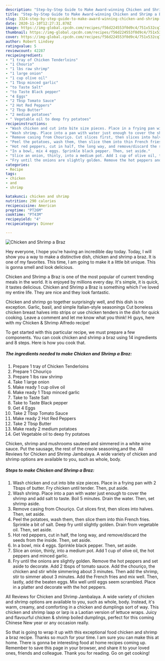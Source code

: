 ```yaml
---
description: "Step-by-Step Guide to Make Award-winning Chicken and Shrimp a Braz"
title: "Step-by-Step Guide to Make Award-winning Chicken and Shrimp a Braz"
slug: 3324-step-by-step-guide-to-make-award-winning-chicken-and-shrimp-a-braz
date: 2020-11-10T12:27:31.870Z
image: https://img-global.cpcdn.com/recipes/f56d224553f0d9c4/751x532cq70/chicken-and-shrimp-a-braz-recipe-main-photo.jpg
thumbnail: https://img-global.cpcdn.com/recipes/f56d224553f0d9c4/751x532cq70/chicken-and-shrimp-a-braz-recipe-main-photo.jpg
cover: https://img-global.cpcdn.com/recipes/f56d224553f0d9c4/751x532cq70/chicken-and-shrimp-a-braz-recipe-main-photo.jpg
author: Robert Lindsey
ratingvalue: 5
reviewcount: 42287
recipeingredient:
- "1 tray of Chicken Tenderloins"
- "1 Chourio"
- "1 lbs raw shrimp"
- "1 large onion"
- "1 cup olive oil"
- "1 Tbsp minced garlic"
- "to Taste Salt"
- "to Taste Black pepper"
- "4 Eggs"
- "2 Tbsp Tomato Sauce"
- "2 Hot Red Peppers"
- "2 Tbsp Butter"
- "2 medium potatoes"
- " Vegetable oil to deep fry potatoes"
recipeinstructions:
- "Wash chicken and cut into bite size pieces. Place in a frying pan with 2 Tbsps of butter. Fry chicken until tender. Then, put aside."
- "Wash shrimp. Place into a pan with water just enough to cover the shrimp and add salt to taste. Boil 5 minutes. Drain the water. Then, set shrimp aside."
- "Remove casing from Chouriço. Cut slices first, then slices into halves. Then, set aside."
- "Peel the potatoes, wash them, then slice them into thin French fries. Sprinkle a bit of salt. Deep fry until slightly golden. Drain from vegetable oil. Then, set aside."
- "Hot red peppers, cut in half, the long way, and remove/discard the seeds from the inside. Then, set aside."
- "In a bowl, mix 4 eggs. Sprinkle black pepper. Then, set aside."
- "Slice an onion, thinly, into a medium pot. Add 1 cup of olive oil, the hot peppers and minced garlic."
- "Fry until the onions are slightly golden. Remove the hot peppers and set aside to decorate. Add 2 tbsps of tomato sauce. Add the chouriço, the chicken and stir while simmering about 3 minutes. Then add the shrimp, stir to simmer about 3 minutes. Add the French fries and mix well. Then, lastly, add the beaten eggs. Mix well until eggs seem scrambled. Place in a platter and decorate with the hot peppers."
categories:
- Recipe
tags:
- chicken
- and
- shrimp

katakunci: chicken and shrimp 
nutrition: 290 calories
recipecuisine: American
preptime: "PT26M"
cooktime: "PT43M"
recipeyield: "4"
recipecategory: Dinner

---
```



![Chicken and Shrimp a Braz](https://img-global.cpcdn.com/recipes/f56d224553f0d9c4/751x532cq70/chicken-and-shrimp-a-braz-recipe-main-photo.jpg)

Hey everyone, I hope you're having an incredible day today. Today, I will show you a way to make a distinctive dish, chicken and shrimp a braz. It is one of my favorites. This time, I am going to make it a little bit unique. This is gonna smell and look delicious.

Chicken and Shrimp a Braz is one of the most popular of current trending meals in the world. It is enjoyed by millions every day. It's simple, it is quick, it tastes delicious. Chicken and Shrimp a Braz is something which I've loved my entire life. They are nice and they look fantastic.

Chicken and shrimp go together surprisingly well, and this dish is no exception. Garlic, basil, and simple Italian-style seasonings Cut boneless chicken breast halves into strips or use chicken tenders in the dish for quick cooking. Leave a comment and let me know what you think! Hi guys, here with my Chicken &amp; Shrimp Alfredo recipe!


To get started with this particular recipe, we must prepare a few components. You can cook chicken and shrimp a braz using 14 ingredients and 8 steps. Here is how you cook that.

<!--inarticleads1-->

##### The ingredients needed to make Chicken and Shrimp a Braz:

1. Prepare 1 tray of Chicken Tenderloins
1. Prepare 1 Chouriço
1. Prepare 1 lbs raw shrimp
1. Take 1 large onion
1. Make ready 1 cup olive oil
1. Make ready 1 Tbsp minced garlic
1. Take to Taste Salt
1. Take to Taste Black pepper
1. Get 4 Eggs
1. Take 2 Tbsp Tomato Sauce
1. Make ready 2 Hot Red Peppers
1. Take 2 Tbsp Butter
1. Make ready 2 medium potatoes
1. Get  Vegetable oil to deep fry potatoes


Chicken, shrimp and mushrooms sauteed and simmered in a white wine sauce. Put the sausage, the rest of the creole seasoning,and the. All Reviews for Chicken and Shrimp Jambalaya. A wide variety of chicken and shrimp options are available to you, such as whole, body. 

<!--inarticleads2-->

##### Steps to make Chicken and Shrimp a Braz:

1. Wash chicken and cut into bite size pieces. Place in a frying pan with 2 Tbsps of butter. Fry chicken until tender. Then, put aside.
1. Wash shrimp. Place into a pan with water just enough to cover the shrimp and add salt to taste. Boil 5 minutes. Drain the water. Then, set shrimp aside.
1. Remove casing from Chouriço. Cut slices first, then slices into halves. Then, set aside.
1. Peel the potatoes, wash them, then slice them into thin French fries. Sprinkle a bit of salt. Deep fry until slightly golden. Drain from vegetable oil. Then, set aside.
1. Hot red peppers, cut in half, the long way, and remove/discard the seeds from the inside. Then, set aside.
1. In a bowl, mix 4 eggs. Sprinkle black pepper. Then, set aside.
1. Slice an onion, thinly, into a medium pot. Add 1 cup of olive oil, the hot peppers and minced garlic.
1. Fry until the onions are slightly golden. Remove the hot peppers and set aside to decorate. Add 2 tbsps of tomato sauce. Add the chouriço, the chicken and stir while simmering about 3 minutes. Then add the shrimp, stir to simmer about 3 minutes. Add the French fries and mix well. Then, lastly, add the beaten eggs. Mix well until eggs seem scrambled. Place in a platter and decorate with the hot peppers.


All Reviews for Chicken and Shrimp Jambalaya. A wide variety of chicken and shrimp options are available to you, such as whole, body. Instead, it&#39;s warm, creamy, and comforting in a chicken and dumplings sort of way. This chicken and shrimp laap or larp is a Laotian version of lettuce wraps. Juicy and flavourful chicken &amp; shrimp boiled dumplings, perfect for this coming Chinese New year or any occasion really. 

So that is going to wrap it up with this exceptional food chicken and shrimp a braz recipe. Thanks so much for your time. I am sure you can make this at home. There is gonna be interesting food at home recipes coming up. Remember to save this page in your browser, and share it to your loved ones, friends and colleague. Thank you for reading. Go on get cooking!
